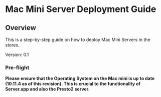 Mac Mini Server Deployment Guide
================================

Overview
--------

This is a step-by-step guide on how to deploy Mac Mini Servers in the stores.

Version: 0.1

### Pre-flight

__Please ensure that the Operating System on the Mac mini is up to date (10.11.4 as of this revision). This is crucial to the functionality of Server.app and also the Presto2 server.__

